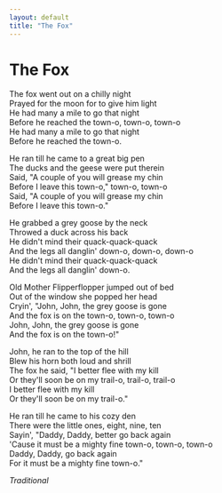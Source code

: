 ```yaml
---
layout: default
title: "The Fox"
---
```


# The Fox

The fox went out on a chilly night  
Prayed for the moon for to give him light  
He had many a mile to go that night  
Before he reached the town-o, town-o, town-o  
He had many a mile to go that night  
Before he reached the town-o.  

He ran till he came to a great big pen  
The ducks and the geese were put therein  
Said, "A couple of you will grease my chin  
Before I leave this town-o," town-o, town-o  
Said, "A couple of you will grease my chin  
Before I leave this town-o."  

He grabbed a grey goose by the neck  
Throwed a duck across his back  
He didn't mind their quack-quack-quack  
And the legs all danglin' down-o, down-o, down-o  
He didn't mind their quack-quack-quack  
And the legs all danglin' down-o.  

Old Mother Flipperflopper jumped out of bed  
Out of the window she popped her head  
Cryin', "John, John, the grey goose is gone  
And the fox is on the town-o, town-o, town-o  
John, John, the grey goose is gone  
And the fox is on the town-o!"  

John, he ran to the top of the hill  
Blew his horn both loud and shrill  
The fox he said, "I better flee with my kill  
Or they'll soon be on my trail-o, trail-o, trail-o  
I better flee with my kill  
Or they'll soon be on my trail-o."  

He ran till he came to his cozy den  
There were the little ones, eight, nine, ten  
Sayin', "Daddy, Daddy, better go back again  
'Cause it must be a mighty fine town-o, town-o, town-o  
Daddy, Daddy, go back again  
For it must be a mighty fine town-o."  

*Traditional*
